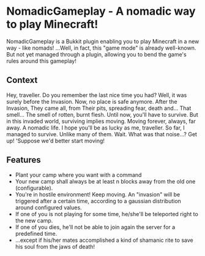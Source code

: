 NomadicGameplay - A nomadic way to play Minecraft!
==========

NomadicGameplay is a Bukkit plugin enabling you to play Minecraft in a new way - like nomads!
...Well, in fact, this "game mode" is already well-known. But not yet managed through a plugin, allowing you to bend the game's rules around this gameplay!

Context
----

Hey, traveller. Do you remember the last nice time you had? Well, it was surely before the Invasion. Now, no place is safe anymore. After the Invasion, They came all, from Their pits, spreading fear, death and... That smell... The smell of rotten, burnt flesh.
Until now, you'll have to survive. But in this invaded world, surviving implies moving. Moving forever, always, far away. A nomadic life. I hope you'll be as lucky as me, traveller. So far, I managed to survive. Unlike many of them. Wait. What was that noise...? Get up! 'Suppose we'd better start moving!

Features
----

* Plant your camp where you want with a command
* Your new camp shall always be at least n blocks away from the old one
  (configurable).
* You're in hostile environment! Keep moving. An "invasion" will be triggered after a certain time, according to a gaussian distribution around configured values.
* If one of you is not playing for some time, he/she'll be teleported right to the new camp.
* If one of you dies, he'll not be able to join again the server for a predefined time.
* ...except if his/her mates accomplished a kind of shamanic rite to save his
  soul from the jaws of death!
